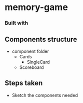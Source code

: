 # memory-game

### Built with

## Components structure

- component folder
  - Cards
    - SingleCard
  - Scoreboard

## Steps taken

- Sketch the components needed
